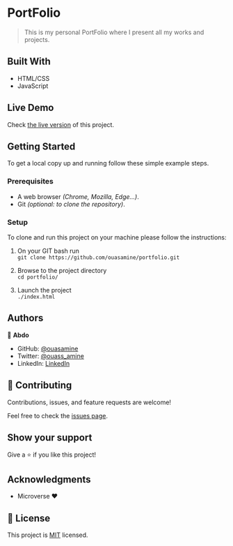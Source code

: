 # PortFolio

> This is my personal PortFolio where I present all my works and projects.


## Built With

- HTML/CSS
- JavaScript

## Live Demo

Check [the live version](https://ouasamine.github.io/portfolio/) of this project.

## Getting Started

To get a local copy up and running follow these simple example steps.

### Prerequisites

  - A web browser _(Chrome, Mozilla, Edge...)_.
  - Git _(optional: to clone the repository)_.

### Setup

  To clone and run this project on your machine please follow the instructions: 

1. On your GIT bash run \
`git clone https://github.com/ouasamine/portfolio.git`

2. Browse to the project directory \
`cd portfolio/`

3. Launch the project \
`./index.html`


## Authors

👤 **Abdo**

- GitHub: [@ouasamine](https://github.com/nejjari001)
- Twitter: [@ouass_amine](https://twitter.com/@AbdoNJ19)
- LinkedIn: [LinkedIn](https://www.linkedin.com/in/abdelhafid-nejjari)

## 🤝 Contributing

Contributions, issues, and feature requests are welcome!

Feel free to check the [issues page](../../issues/).

## Show your support

Give a ⭐️ if you like this project!

## Acknowledgments

- Microverse :heart:

## 📝 License

This project is [MIT](./LICENSE) licensed.
